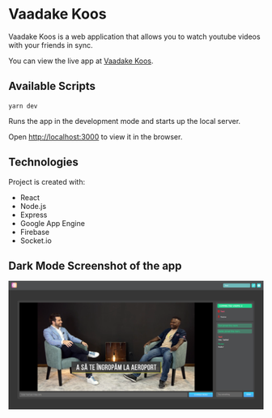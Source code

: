 # Vaadake Koos

Vaadake Koos is a web application that allows you to watch youtube videos with your friends in sync.

You can view the live app at [Vaadake Koos](https://vaadakekoos.web.app).

## Available Scripts

```
yarn dev
```

Runs the app in the development mode and starts up the local server.

Open [http://localhost:3000](http://localhost:3000) to view it in the browser.

## Technologies
Project is created with:
* React
* Node.js
* Express
* Google App Engine
* Firebase
* Socket.io

## Dark Mode Screenshot of the app
![Video Screen](./VaadakeKoos_VideoScreen_Preview.png)